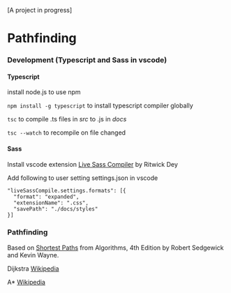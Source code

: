 [A project in progress]

# Pathfinding

### Development (Typescript and Sass in vscode)

#### Typescript

install node.js to use npm

``npm install -g typescript`` to install typescript compiler globally

``tsc`` to compile .ts files in *src* to .js in *docs*

``tsc --watch`` to recompile on file changed

#### Sass

Install vscode extension [Live Sass Compiler](https://github.com/ritwickdey/vscode-live-sass-compiler) by Ritwick Dey

Add following to user setting settings.json in vscode
```
"liveSassCompile.settings.formats": [{
  "format": "expanded",
  "extensionName": ".css",
  "savePath": "./docs/styles"
}]
```

### Pathfinding

Based on [Shortest Paths](https://algs4.cs.princeton.edu/44sp/) from Algorithms, 4th Edition by Robert Sedgewick and Kevin Wayne.

Dijkstra [Wikipedia](https://en.wikipedia.org/wiki/Dijkstra%27s_algorithm)

A* [Wikipedia](https://en.wikipedia.org/wiki/A*_search_algorithm)
